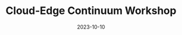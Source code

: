 ---
layout: default
modal-id: 2
date: 2023-10-10
title: Cloud-Edge Continuum Workshop
img: CEC_Workshop_2023.png
alt: CloudStars Kick-off
project-date: October 2023
description: <a href="https://cec23.github.io/" target="_blank">MORE INFORMATION</a>
---